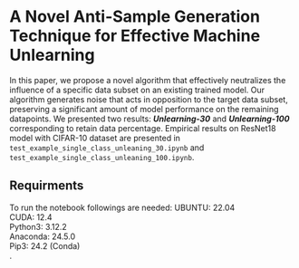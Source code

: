 # A Novel Anti-Sample Generation Technique for Effective Machine Unlearning
In this paper, we propose a novel algorithm that effectively neutralizes the influence of a specific data subset on an existing trained model. Our algorithm generates noise that acts in opposition to the target data subset, preserving a significant amount of model performance on the remaining datapoints. We presented two results: ___Unlearning-30___ and ___Unlearning-100___ corresponding to retain data percentage. Empirical results on ResNet18 model with CIFAR-10 dataset are presented in `test_example_single_class_unleaning_30.ipynb` and `test_example_single_class_unleaning_100.ipynb`.

## Requirments
To run the notebook followings are needed:
UBUNTU: 22.04 <br> CUDA: 12.4 <br> Python3: 3.12.2 <br> Anaconda: 24.5.0 <br> Pip3: 24.2 (Conda) <br> .
